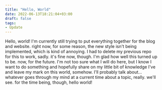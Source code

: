```yaml
---
title: "Hello, World"
date: 2022-06-13T18:21:04+03:00
draft: false
tags:
- Update
---
```


Hello, world!
I'm currently still trying to put everything together for the blog and website. right now, for some reason, the new style isn't being implemented, which is kind of annoying. I had to delete my previous repo for this to work, sadly. it's fine now, though. I'm glad how well this turned up to be. now, for the future. I'm not too sure what I will do here, but I know I want to do something and hopefully share on my little bit of knowledge I've and leave my mark on this world, somehow. I'll probably talk about... whatever goes through my mind at a current time about a topic, really. we'll see. for the time being, though, hello world!